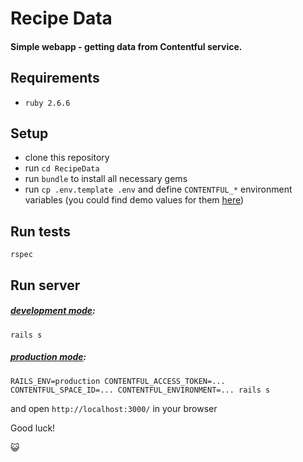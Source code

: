 # Recipe Data

#### Simple webapp - getting data from Contentful service.

## Requirements

- `ruby 2.6.6`

## Setup

- clone this repository
- run `cd RecipeData`
- run `bundle` to install all necessary gems
- run `cp .env.template .env` and define `CONTENTFUL_*` environment variables (you could find demo values for them [here](https://gist.github.com/lawitschka/063f2e28bd6993cac5f8b40b991ae899))

## Run tests
`rspec`

## Run server

##### <u>development mode</u>:
`rails s`

##### <u>production mode</u>:

`RAILS_ENV=production CONTENTFUL_ACCESS_TOKEN=... CONTENTFUL_SPACE_ID=... CONTENTFUL_ENVIRONMENT=... rails s` 


and open `http://localhost:3000/` in your browser

Good luck! 

😺

